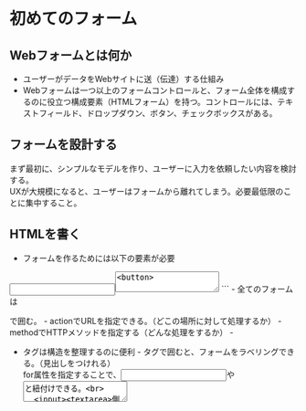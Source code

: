 # 初めてのフォーム

## Webフォームとは何か
- ユーザーがデータをWebサイトに送（伝達）する仕組み
- Webフォームは一つ以上のフォームコントロールと、フォーム全体を構成するのに役立つ構成要素（HTMLフォーム）を持つ。コントロールには、テキストフィールド、ドロップダウン、ボタン、チェックボックスがある。

## フォームを設計する
まず最初に、シンプルなモデルを作り、ユーザーに入力を依頼したい内容を検討する。<br>
UXが大規模になると、ユーザーはフォームから離れてしまう。必要最低限のことに集中すること。

## HTMLを書く
- フォームを作るためには以下の要素が必要<br>
<form><label><input><textarea><button>

### <form>要素
- 全ての要素はform要素から始まる。
- divやpと同様にコンテナ要素
- 全ての要素は省略可能だが、action(URLを指定)とmethod(HTTPメソッドを指定)は記述するのがよい。

### <label><input><textarea>でウィジェットを追加する。
サンプルのテキストフィールドについて。<br>
- liタグはコードを扱いやすく、構造化するもの。またスタイル設定にも便利。
- labelタグのfor属性は、ラベルとフォームウィジェットを関連づける。
- inputタグで最も重要なものはtype属性で、見た目や動作を定義するもの。<br>
nameを指定すれば単一行でなんでも入力できるフィールド<input/text>を示す。<br>
emailを指定すれば単一行の<input/email>を示し、データの入力・チェックがemailに最適化される。

<input>は空要素のため、終了タグは不要。<br>
<textarea>は空要素ではないので、終了タグが必要。<br>
<input>タグにデフォルトの値を定義したい場合、inputタグ内でvalueの値を定義する。<br>

### <button>を追加する。
ユーザーが入力したフォームの送信のためには、buttonタグを追加する。<br>
button要素は3種類のtypeを指定できる。Submit,reset, button<br>
- submitでは、form要素のaction属性で定義したサイトに送信する。<br>
- resetでは、全てのフォームの入力値をデフォルト値に戻す。UX的には良くないため、非推奨。
- buttonは何もしないが、JSでカスタムボタンを作るときに役立つ。

## CSSで見栄えを良くする。
HTMLのheadタグ内にCSSを追加できる。

## データをWebサーバーに送信する。
- form要素は、action属性とmethod属性により、どこへどのようにデータを送信するか定義する。
- フォームコントロールに名前をつけるが、これはクライアントとサーバーどちらにとっても重要。<br>
名前をつけるには、フォームウィジェットのname属性を使用する。

## イマイチピンと来なかったので自分メモ
```
<form action="/my-handling-form-page" method="post">
 <ul>
  <li>
    <label for="name">Name:</label>
    <input type="text" id="name" name="user_name">
  </li>
  <li>
    <label for="mail">E-mail:</label>
    <input type="email" id="mail" name="user_email">
  </li>
  <li>
    <label for="msg">Message:</label>
    <textarea id="msg" name="user_message"></textarea>
  </li>
 </ul>
</form>
```
- 全てのフォームは<form></form>で囲む。
- actionでURLを指定できる。（どこの場所に対して処理するか）
- methodでHTTPメソッドを指定する（どんな処理をするか）
- <ul><li>タグは構造を整理するのに便利
- <label>タグで囲むと、フォームをラベリングできる。（見出しをつけれる）<br>
  for属性を指定することで、<input>や<textarea>と紐付けできる。<br>
  <input><textarea>側ではidを指定し、<label>と紐付ける。<br>
- <input>は単一行のフィールド。type属性を指定することで、入力フォームが最適化される。（見た目や入力の制約、呼び出されるキーボードなど。例：メールの入力）
- <textarea>は複数行の入力フィールドで、あらゆるテキストを入力できる。
- idは、labelとフォームウィジェット紐付けるために指定するもの。
- nameは、入力されたデータの名前を示すもの（モデルのカラムに該当？）

